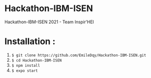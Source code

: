# Hackathon-IBM-ISEN
Hackathon-IBM-ISEN 2021 - Team Inspir'HEI

# Installation :
1) `$ git clone https://github.com/EmileDqy/Hackathon-IBM-ISEN.git`
2) `$ cd Hackathon-IBM-ISEN`
3) `$ npm install`
4) `$ expo start`
